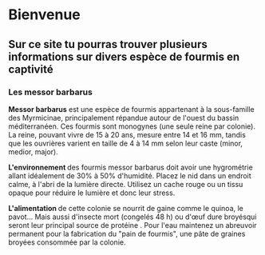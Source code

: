 <html>
 <body>
   <h1>Bienvenue</h1>
   <h2>Sur ce site tu pourras trouver plusieurs informations sur divers espèce de fourmis en captivité </h2>
   <h3>Les messor barbarus</h3>
   <p><strong>Messor barbarus</strong> est une espèce de fourmis appartenant à la sous-famille des Myrmicinae, principalement répandue autour de l'ouest du bassin méditerranéen. Ces fourmis sont monogynes (une seule reine par colonie). La reine, pouvant vivre de 15 à 20 ans, mesure entre 14 et 16 mm, tandis que les ouvrières varient en taille de 4 à 14 mm selon leur caste (minor, medior, major).</p>
   <p><strong>L'environnement </strong>des fourmis messor barbarus doit avoir une hygrométrie allant idéalement de 30% à 50% d'humidité. Placez le nid dans un endroit calme, à l'abri de la lumière directe. Utilisez un cache rouge ou un tissu opaque pour réduire le lumière et donc leur stress.</p>
  <p><strong>L'alimentation </strong>de cette colonie se nourrit de gaine comme le quinoa, le pavot... Mais aussi d'insecte mort (congelés 48 h) ou d'œuf dure broyésqui seront leur principal source de protéine . Pour l'eau maintenez un abreuvoir permanent pour la fabrication du "pain de fourmis", une pâte de graines broyées consommée par la colonie.</p>
  <p><strong></strong></p>
 </body>  
</html>
